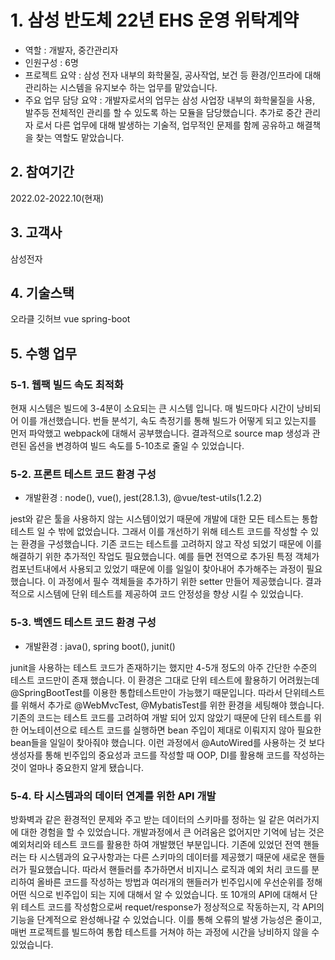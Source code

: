 # 1. 삼성 반도체 22년 EHS 운영 위탁계약
- 역할 : 개발자, 중간관리자
- 인원구성 : 6명
- 프로젝트 요약 : 삼성 전자 내부의 화학물질, 공사작업, 보건 등 환경/인프라에 대해 관리하는 시스템을 유지보수 하는 업무를 맡았습니다.
-  주요 업무 담당 요약 : 개발자로서의 업무는 삼성 사업장 내부의 화학물질을 사용, 발주등 전체적인 관리를 할 수 있도록 하는 모듈을 담당했습니다. 추가로 중간 관리자 로서 다른 업무에 대해 발생하는 기술적, 업무적인 문제를 함께 공유하고 해결책을 찾는 역할도 맡았습니다.

## 2. 참여기간
2022.02-2022.10(현재)

## 3. 고객사
삼성전자

## 4. 기술스택
오라클
깃허브
vue
spring-boot

## 5. 수행 업무
### 5-1. 웹팩 빌드 속도 최적화
현재 시스템은 빌드에 3-4분이 소요되는 큰 시스템 입니다.
매 빌드마다 시간이 낭비되어 이를 개선했습니다.
번들 분석기, 속도 측정기를 통해 빌드가 어떻게 되고 있는지를 먼저 파악했고 webpack에 대해서 공부했습니다.
결과적으로 source map 생성과 관련된 옵션을 변경하여 빌드 속도를 5-10초로 줄일 수 있었습니다.

### 5-2. 프론트 테스트 코드 환경 구성
- 개발환경 : node(), vue(), jest(28.1.3), @vue/test-utils(1.2.2)

jest와 같은 툴을 사용하지 않는 시스템이었기 때문에 개발에 대한 모든 테스트는 통합 테스트 일 수 밖에 없었습니다.
그래서 이를 개선하기 위해 테스트 코드를 작성할 수 있는 환경을 구성했습니다.
기존 코드는 테스트를 고려하지 않고 작성 되었기 때문에 이를 해결하기 위한 추가적인 작업도 필요했습니다.
예를 들면 전역으로 추가된 특정 객체가 컴포넌트내에서 사용되고 있었기 때문에 이를 일일이 찾아내어 추가해주는 과정이 필요했습니다.
이 과정에서 필수 객체들을 추가하기 위한 setter 만들어 제공했습니다.
결과적으로 시스템에 단위 테스트를 제공하여 코드 안정성을 향상 시킬 수 있었습니다. 

### 5-3. 백엔드 테스트 코드 환경 구성
- 개발환경 : java(), spring boot(), junit()

junit을 사용하는 테스트 코드가 존재하기는 했지만 4-5개 정도의 아주 간단한 수준의 테스트 코드만이 존재 했습니다.
이 환경은 그대로 단위 테스트에 활용하기 어려웠는데 @SpringBootTest를 이용한 통합테스트만이 가능했기 때문입니다.
따라서 단위테스트를 위해서 추가로 @WebMvcTest, @MybatisTest를 위한 환경을 세팅해야 했습니다.
기존의 코드는 테스트 코드를 고려하여 개발 되어 있지 않았기 때문에 단위 테스트를 위한 어노테이션으로 테스트 코드를 실행하면 bean 주입이 제대로 이뤄지지 않아 필요한 bean들을 일일이 찾아줘야 했습니다.
이런 과정에서 @AutoWired를 사용하는 것 보다 생성자를 통해 빈주입의 중요성과 코드를 작성할 때 OOP, DI를 활용해 코드를 작성하는 것이 얼마나 중요한지 알게 됐습니다.

### 5-4. 타 시스템과의 데이터 연계를 위한 API 개발
방화벽과 같은 환경적인 문제와 주고 받는 데이터의 스키마를 정하는 일 같은 여러가지에 대한 경험을 할 수 있었습니다.
개발과정에서 큰 어려움은 없어지만 기억에 남는 것은 예외처리와 테스트 코드를 활용한 하여 개발했던 부분입니다.
기존에 있었던 전역 핸들러는 타 시스템과의 요구사항과는 다른 스키마의 데이터를 제공했기 때문에 새로운 핸들러가 필요했습니다.
따라서 핸들러를 추가하면서 비지니스 로직과 예외 처리 코드를 분리하여 올바른 코드를 작성하는 방법과 여러개의 핸들러가 빈주입시에 우선순위를 정해 어떤 식으로 빈주입이 되는 지에 대해서 알 수 있었습니다.
또 10개의 API에 대해서 단위 테스트 코드를 작성함으로써 requet/response가 정상적으로 작동하는지, 각  API의 기능을 단계적으로 완성해나갈 수 있었습니다.
이를 통해 오류의 발생 가능성은 줄이고, 매번 프로젝트를 빌드하여 통합 테스트를 거쳐야 하는 과정에 시간을 낭비하지 않을 수 있었습니다.

